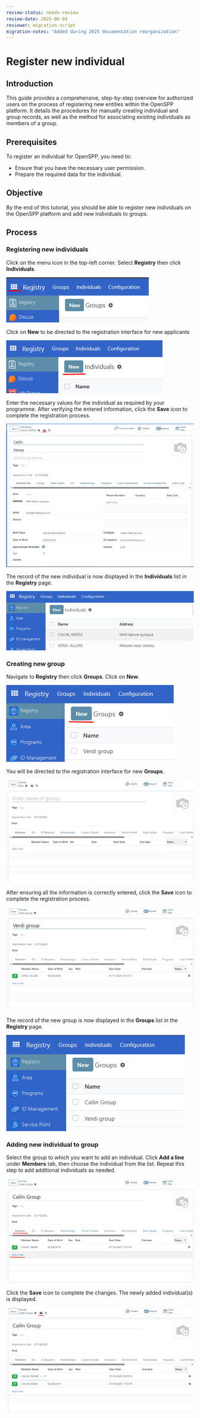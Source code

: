 ```yaml
---
review-status: needs-review
review-date: 2025-06-04
reviewer: migration-script
migration-notes: "Added during 2025 documentation reorganization"
---
```


# Register new individual

## Introduction

This guide provides a comprehensive, step-by-step overview for authorized users on the process of registering new entities within the OpenSPP platform. It details the procedures for manually creating individual and group records, as well as the method for associating existing individuals as members of a group.

## Prerequisites

To register an individual for OpenSPP, you need to:

- Ensure that you have the necessary user permission.
- Prepare the required data for the individual.

## Objective

By the end of this tutorial, you should be able to register new individuals on the OpenSPP platform and add new individuals to groups.

## Process

### Registering new individuals

Click on the menu icon in the top-left corner. Select **Registry** then click **Individuals**.

![](register_new_individual/register_new_individual_menu_icon.png)

Click on **New** to be directed to the registration interface for new applicants

![](register_new_individual/register_new_individual_new_button.png)

Enter the necessary values for the individual as required by your programme. After verifying the entered information, click the **Save** icon to complete the registration process.

![](register_new_individual/register_new_individual_save_individual.png)

The record of the new individual is now displayed in the **Individuals** list in the **Registry** page.

![](register_new_individual/register_new_individual_new_individual_list.png)

### Creating new group

Navigate to **Registry** then click **Groups**. Click on **New**.

![](register_new_individual/Register_new_individual_new_button_group.png)

You will be directed to the registration interface for new **Groups**.

![](register_new_individual/Register_new_individual_new_group_page.png)

After ensuring all the information is correctly entered, click the **Save** icon to complete the registration process.

![](register_new_individual/Register_new_individual_save_group.png)

The record of the new group is now displayed in the **Groups** list in the **Registry** page.

![](register_new_individual/Register_new_individual_new_group_list.png)

### Adding new individual to group

Select the group to which you want to add an individual. Click **Add a line** under **Members** tab, then choose the individual from the list. Repeat this step to add additional individuals as needed.

![](register_new_individual/Register_new_individual_add_individual_to_group.png)

Click the **Save** icon to complete the changes. The newly added individual(s) is displayed.

![](register_new_individual/Register_new_individual_added_individuals_to_group.png)
